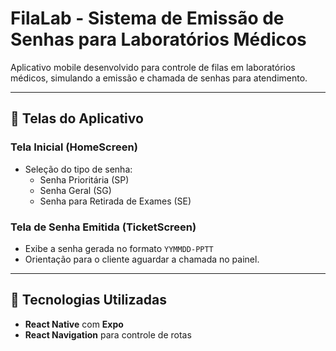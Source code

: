 # FilaLab - Sistema de Emissão de Senhas para Laboratórios Médicos

Aplicativo mobile desenvolvido para controle de filas em laboratórios médicos, simulando a emissão e chamada de senhas para atendimento.

---

## 📱 Telas do Aplicativo

### Tela Inicial (HomeScreen)
- Seleção do tipo de senha: 
  - Senha Prioritária (SP)
  - Senha Geral (SG)
  - Senha para Retirada de Exames (SE)

### Tela de Senha Emitida (TicketScreen)
- Exibe a senha gerada no formato `YYMMDD-PPTT`
- Orientação para o cliente aguardar a chamada no painel.

---

## 🚀 Tecnologias Utilizadas
- **React Native** com **Expo**
- **React Navigation** para controle de rotas
